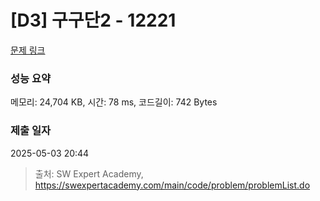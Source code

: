 # [D3] 구구단2 - 12221 

[문제 링크](https://swexpertacademy.com/main/code/problem/problemDetail.do?contestProbId=AXpz3dravpQDFATi) 

### 성능 요약

메모리: 24,704 KB, 시간: 78 ms, 코드길이: 742 Bytes

### 제출 일자

2025-05-03 20:44



> 출처: SW Expert Academy, https://swexpertacademy.com/main/code/problem/problemList.do
